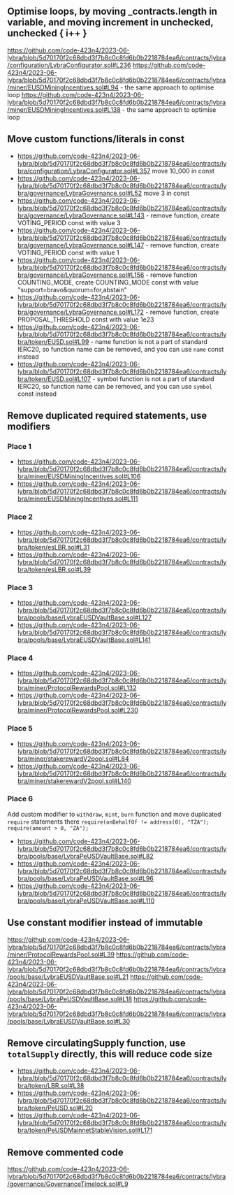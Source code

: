 ## Optimise loops, by moving _contracts.length in variable, and moving increment in unchecked, unchecked { i++ }
https://github.com/code-423n4/2023-06-lybra/blob/5d70170f2c68dbd3f7b8c0c8fd6b0b2218784ea6/contracts/lybra/configuration/LybraConfigurator.sol#L236
https://github.com/code-423n4/2023-06-lybra/blob/5d70170f2c68dbd3f7b8c0c8fd6b0b2218784ea6/contracts/lybra/miner/EUSDMiningIncentives.sol#L94 - the same approach to optimise loop
https://github.com/code-423n4/2023-06-lybra/blob/5d70170f2c68dbd3f7b8c0c8fd6b0b2218784ea6/contracts/lybra/miner/EUSDMiningIncentives.sol#L138 - the same approach to optimise loop

## Move custom functions/literals in const
- https://github.com/code-423n4/2023-06-lybra/blob/5d70170f2c68dbd3f7b8c0c8fd6b0b2218784ea6/contracts/lybra/configuration/LybraConfigurator.sol#L357 move 10_000 in const
- https://github.com/code-423n4/2023-06-lybra/blob/5d70170f2c68dbd3f7b8c0c8fd6b0b2218784ea6/contracts/lybra/governance/LybraGovernance.sol#L52 move 3 in const
- https://github.com/code-423n4/2023-06-lybra/blob/5d70170f2c68dbd3f7b8c0c8fd6b0b2218784ea6/contracts/lybra/governance/LybraGovernance.sol#L143 - remove function, create VOTING_PERIOD const with value 3
- https://github.com/code-423n4/2023-06-lybra/blob/5d70170f2c68dbd3f7b8c0c8fd6b0b2218784ea6/contracts/lybra/governance/LybraGovernance.sol#L147 - remove function, create VOTING_PERIOD const with value 1
- https://github.com/code-423n4/2023-06-lybra/blob/5d70170f2c68dbd3f7b8c0c8fd6b0b2218784ea6/contracts/lybra/governance/LybraGovernance.sol#L156 - remove function COUNTING_MODE, create COUNTING_MODE const with value "support=bravo&quorum=for,abstain"
- https://github.com/code-423n4/2023-06-lybra/blob/5d70170f2c68dbd3f7b8c0c8fd6b0b2218784ea6/contracts/lybra/governance/LybraGovernance.sol#L172 - remove function, create PROPOSAL_THRESHOLD const with value 1e23
- https://github.com/code-423n4/2023-06-lybra/blob/5d70170f2c68dbd3f7b8c0c8fd6b0b2218784ea6/contracts/lybra/token/EUSD.sol#L99 - name function is not a part of standard IERC20, so function name can be removed, and you can use `name` const instead
- https://github.com/code-423n4/2023-06-lybra/blob/5d70170f2c68dbd3f7b8c0c8fd6b0b2218784ea6/contracts/lybra/token/EUSD.sol#L107 - symbol function is not a part of standard IERC20, so function name can be removed, and you can use `symbol` const instead

## Remove duplicated required statements, use modifiers
### Place 1
- https://github.com/code-423n4/2023-06-lybra/blob/5d70170f2c68dbd3f7b8c0c8fd6b0b2218784ea6/contracts/lybra/miner/EUSDMiningIncentives.sol#L106
- https://github.com/code-423n4/2023-06-lybra/blob/5d70170f2c68dbd3f7b8c0c8fd6b0b2218784ea6/contracts/lybra/miner/EUSDMiningIncentives.sol#L111
### Place 2
- https://github.com/code-423n4/2023-06-lybra/blob/5d70170f2c68dbd3f7b8c0c8fd6b0b2218784ea6/contracts/lybra/token/esLBR.sol#L31
- https://github.com/code-423n4/2023-06-lybra/blob/5d70170f2c68dbd3f7b8c0c8fd6b0b2218784ea6/contracts/lybra/token/esLBR.sol#L39
### Place 3
- https://github.com/code-423n4/2023-06-lybra/blob/5d70170f2c68dbd3f7b8c0c8fd6b0b2218784ea6/contracts/lybra/pools/base/LybraEUSDVaultBase.sol#L127
- https://github.com/code-423n4/2023-06-lybra/blob/5d70170f2c68dbd3f7b8c0c8fd6b0b2218784ea6/contracts/lybra/pools/base/LybraEUSDVaultBase.sol#L141
### Place 4
- https://github.com/code-423n4/2023-06-lybra/blob/5d70170f2c68dbd3f7b8c0c8fd6b0b2218784ea6/contracts/lybra/miner/ProtocolRewardsPool.sol#L132
- https://github.com/code-423n4/2023-06-lybra/blob/5d70170f2c68dbd3f7b8c0c8fd6b0b2218784ea6/contracts/lybra/miner/ProtocolRewardsPool.sol#L230
### Place 5
- https://github.com/code-423n4/2023-06-lybra/blob/5d70170f2c68dbd3f7b8c0c8fd6b0b2218784ea6/contracts/lybra/miner/stakerewardV2pool.sol#L84
- https://github.com/code-423n4/2023-06-lybra/blob/5d70170f2c68dbd3f7b8c0c8fd6b0b2218784ea6/contracts/lybra/miner/stakerewardV2pool.sol#L140
### Place 6
Add custom modifier to `withdraw`, `mint`, `burn` function and move duplicated `require` statements there
`require(onBehalfOf != address(0), "TZA");
 require(amount > 0, "ZA");`
- https://github.com/code-423n4/2023-06-lybra/blob/5d70170f2c68dbd3f7b8c0c8fd6b0b2218784ea6/contracts/lybra/pools/base/LybraPeUSDVaultBase.sol#L82
- https://github.com/code-423n4/2023-06-lybra/blob/5d70170f2c68dbd3f7b8c0c8fd6b0b2218784ea6/contracts/lybra/pools/base/LybraPeUSDVaultBase.sol#L96
- https://github.com/code-423n4/2023-06-lybra/blob/5d70170f2c68dbd3f7b8c0c8fd6b0b2218784ea6/contracts/lybra/pools/base/LybraPeUSDVaultBase.sol#L110

## Use constant modifier instead of immutable
https://github.com/code-423n4/2023-06-lybra/blob/5d70170f2c68dbd3f7b8c0c8fd6b0b2218784ea6/contracts/lybra/miner/ProtocolRewardsPool.sol#L39
https://github.com/code-423n4/2023-06-lybra/blob/5d70170f2c68dbd3f7b8c0c8fd6b0b2218784ea6/contracts/lybra/pools/base/LybraEUSDVaultBase.sol#L21
https://github.com/code-423n4/2023-06-lybra/blob/5d70170f2c68dbd3f7b8c0c8fd6b0b2218784ea6/contracts/lybra/pools/base/LybraPeUSDVaultBase.sol#L18
https://github.com/code-423n4/2023-06-lybra/blob/5d70170f2c68dbd3f7b8c0c8fd6b0b2218784ea6/contracts/lybra/pools/base/LybraEUSDVaultBase.sol#L30

## Remove circulatingSupply function, use `totalSupply` directly, this will reduce code size
- https://github.com/code-423n4/2023-06-lybra/blob/5d70170f2c68dbd3f7b8c0c8fd6b0b2218784ea6/contracts/lybra/token/LBR.sol#L38
- https://github.com/code-423n4/2023-06-lybra/blob/5d70170f2c68dbd3f7b8c0c8fd6b0b2218784ea6/contracts/lybra/token/PeUSD.sol#L20
- https://github.com/code-423n4/2023-06-lybra/blob/5d70170f2c68dbd3f7b8c0c8fd6b0b2218784ea6/contracts/lybra/token/PeUSDMainnetStableVision.sol#L171

## Remove commented code
https://github.com/code-423n4/2023-06-lybra/blob/5d70170f2c68dbd3f7b8c0c8fd6b0b2218784ea6/contracts/lybra/governance/GovernanceTimelock.sol#L9




